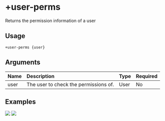 # +user-perms
Returns the permission information of a user

## Usage
```
+user-perms {user}
```

## Arguments
Name | Description | Type | Required
:-- | :-- | :-- | :--
user | The user to check the permissions of. | User | No

## Examples
![](https://tawk.link/60e18ecd649e0a0a5cca7167/kb/attachments/N524nmJtNE.jpg)
![](https://tawk.link/60e18ecd649e0a0a5cca7167/kb/attachments/CXFB17MWhd.jpg)
